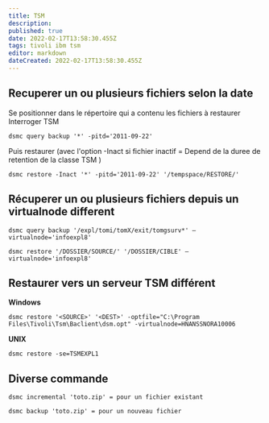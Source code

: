 ```yaml
---
title: TSM
description: 
published: true
date: 2022-02-17T13:58:30.455Z
tags: tivoli ibm tsm
editor: markdown
dateCreated: 2022-02-17T13:58:30.455Z
---
```


## Recuperer un ou plusieurs fichiers selon la date

Se positionner dans le répertoire qui a contenu les fichiers à restaurer
Interroger TSM

	dsmc query backup '*' -pitd='2011-09-22'

Puis restaurer (avec l'option -Inact si fichier inactif = Depend de la duree de retention de la classe TSM )

	dsmc restore -Inact '*' -pitd='2011-09-22' '/tempspace/RESTORE/'


## Récuperer un ou plusieurs fichiers depuis un virtualnode different

	dsmc query backup '/expl/tomi/tomX/exit/tomgsurv*' –virtualnode='infoexpl8'

	dsmc restore '/DOSSIER/SOURCE/' '/DOSSIER/CIBLE' –virtualnode='infoexpl8'

## Restaurer vers un serveur TSM différent

**Windows**

	dsmc restore '<SOURCE>' '<DEST>' -optfile="C:\Program Files\Tivoli\Tsm\Baclient\dsm.opt" -virtualnode=HNANSSNORA10006

**UNIX**

	dsmc restore -se=TSMEXPL1


## Diverse commande

	dsmc incremental 'toto.zip' = pour un fichier existant

	dsmc backup 'toto.zip' = pour un nouveau fichier